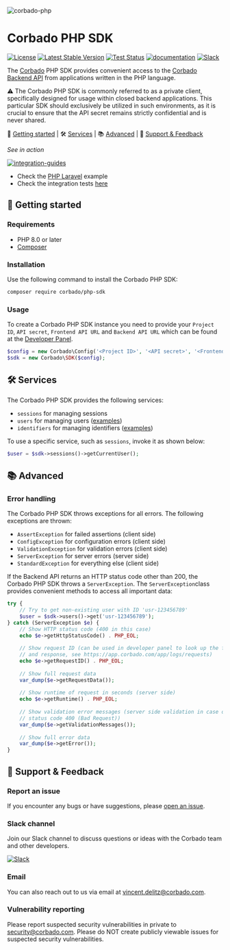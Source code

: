 ![corbado-php](https://github.com/corbado/corbado-php/assets/18458907/aa4f9df6-980b-4b24-bb2f-d71c0f480971)

# Corbado PHP SDK

[![License](https://poser.pugx.org/corbado/php-sdk/license.svg)](https://packagist.org/packages/corbado/php-sdk)
[![Latest Stable Version](http://poser.pugx.org/corbado/php-sdk/v)](https://packagist.org/packages/corbado/php-sdk)
[![Test Status](https://github.com/corbado/corbado-php/workflows/tests/badge.svg)](https://github.com/corbado/corbado-php/actions?query=workflow%3Atests)
[![documentation](https://img.shields.io/badge/documentation-Corbado_Backend_API_Reference-blue.svg)](https://apireference.cloud.corbado.io/backendapi-v2/)
[![Slack](https://img.shields.io/badge/slack-join%20chat-brightgreen.svg)](https://join.slack.com/t/corbado/shared_invite/zt-1b7867yz8-V~Xr~ngmSGbt7IA~g16ZsQ)

The [Corbado](https://www.corbado.com) PHP SDK provides convenient access to the [Corbado Backend API](https://apireference.cloud.corbado.io/backendapi-v2/) from applications written in the PHP language.

:warning: The Corbado PHP SDK is commonly referred to as a private client, specifically designed for usage within closed backend applications. This particular SDK should exclusively be utilized in such environments, as it is crucial to ensure that the API secret remains strictly confidential and is never shared.

:rocket: [Getting started](#rocket-getting-started) | :hammer_and_wrench: [Services](#hammer_and_wrench-services) | :books: [Advanced](#books-advanced) | :speech_balloon: [Support & Feedback](#speech_balloon-support--feedback)

*See in action*

[![integration-guides](https://github.com/user-attachments/assets/7859201b-a345-4b68-b336-6e2edcc6577b)](https://app.corbado.com/getting-started?search=php)

- Check the [PHP Laravel](https://github.com/corbado/passkeys-php-laravel) example
- Check the integration tests [here](tests/integration)

## :rocket: Getting started

### Requirements

- PHP 8.0 or later
- [Composer](https://getcomposer.org/)

### Installation

Use the following command to install the Corbado PHP SDK:

```bash
composer require corbado/php-sdk
```

### Usage

To create a Corbado PHP SDK instance you need to provide your `Project ID`, `API secret`, `Frontend API URL` and `Backend API URL` which can be found at the [Developer Panel](https://app.corbado.com).

```PHP
$config = new Corbado\Config('<Project ID>', '<API secret>', '<Frontend API URL>', '<Backend API URL>');
$sdk = new Corbado\SDK($config);
```

## :hammer_and_wrench: Services

The Corbado PHP SDK provides the following services:

- `sessions` for managing sessions
- `users` for managing users ([examples](tests/integration/User))
- `identifiers` for managing identifiers ([examples](tests/integration/Identifier))

To use a specific service, such as `sessions`, invoke it as shown below:

```PHP
$user = $sdk->sessions()->getCurrentUser();
``` 

## :books: Advanced

### Error handling

The Corbado PHP SDK throws exceptions for all errors. The following exceptions are thrown:

- `AssertException` for failed assertions (client side)
- `ConfigException` for configuration errors (client side)
- `ValidationException` for validation errors (client side)
- `ServerException` for server errors (server side)
- `StandardException` for everything else (client side)

If the Backend API returns an HTTP status code other than 200, the Corbado PHP SDK throws a `ServerException`. The `ServerException`class provides convenient methods to access all important data:

```PHP
try {
    // Try to get non-existing user with ID 'usr-123456789'
    $user = $sdk->users()->get('usr-123456789');
} catch (ServerException $e) {
    // Show HTTP status code (400 in this case)
    echo $e->getHttpStatusCode() . PHP_EOL;
    
    // Show request ID (can be used in developer panel to look up the full request
    // and response, see https://app.corbado.com/app/logs/requests)
    echo $e->getRequestID() . PHP_EOL;
    
    // Show full request data
    var_dump($e->getRequestData());
    
    // Show runtime of request in seconds (server side)
    echo $e->getRuntime() . PHP_EOL;
    
    // Show validation error messages (server side validation in case of HTTP
    // status code 400 (Bad Request))
    var_dump($e->getValidationMessages());
    
    // Show full error data
    var_dump($e->getError());
}
```

## :speech_balloon: Support & Feedback

### Report an issue

If you encounter any bugs or have suggestions, please [open an issue](https://github.com/corbado/corbado-php/issues/new).

### Slack channel

Join our Slack channel to discuss questions or ideas with the Corbado team and other developers.

[![Slack](https://img.shields.io/badge/slack-join%20chat-brightgreen.svg)](https://join.slack.com/t/corbado/shared_invite/zt-1b7867yz8-V~Xr~ngmSGbt7IA~g16ZsQ)

### Email

You can also reach out to us via email at vincent.delitz@corbado.com.

### Vulnerability reporting

Please report suspected security vulnerabilities in private to security@corbado.com. Please do NOT create publicly viewable issues for suspected security vulnerabilities.
